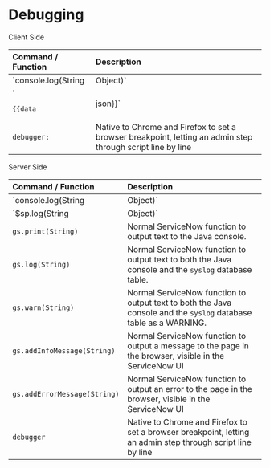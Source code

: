 # Debugging

Client Side

| Command / Function | Description |
| :------ | :----------- |
| `console.log(String|Object)`   | Outputs to the browser console. When used in the Client Controller, this command is native to the browser. |
| `<pre>{{data|json}}</pre>` | Add this to the template. Uses Angular [json filter](https://docs.angularjs.org/api/ng/filter/json) to display content of `data` object in an easy-to-read fashion |
| `debugger;` | Native to Chrome and Firefox to set a browser breakpoint, letting an admin step through script line by line |


Server Side


| Command / Function | Description |
| :------ | :----------- |
| `console.log(String|Object)`   | Outputs to the browser console. When used in the Server Script, can log server-side JavaScript Objects and Strings. When used in the Client Controller, this command is native to the browser. |
| `$sp.log(String|Object)` | Outputs to a Service Portal page. Can log server-side JavaScript Objects and Strings. Similar to `gs.addInfoMessage(String)` but only outputs if user has `sp_admin` role or is impersonating. |
| `gs.print(String)` | Normal ServiceNow function to output text to the Java console. |
| `gs.log(String)` | Normal ServiceNow function to output text to both the Java console and the `syslog` database table. |
| `gs.warn(String)` | Normal ServiceNow function to output text to both the Java console and the `syslog` database table as a WARNING. | `gs.error(String)` | Normal ServiceNow function to output text to both the Java console and the `syslog` database table as an ERROR.|
| `gs.addInfoMessage(String)` | Normal ServiceNow function to output a message to the page in the browser, visible in the ServiceNow UI|
| `gs.addErrorMessage(String)` | Normal ServiceNow function to output an error to the page in the browser, visible in the ServiceNow UI|
| `debugger` | Native to Chrome and Firefox to set a browser breakpoint, letting an admin step through script line by line |
